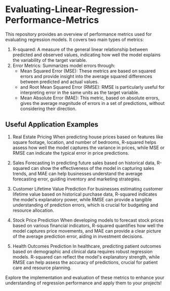 # Evaluating-Linear-Regression-Performance-Metrics

This repository provides an overview of performance metrics used for evaluating regression models. It covers two main types of metrics:

1. R-squared: A measure of the general linear relationship between predicted and observed values, indicating how well the model explains the variability of the target variable.
2. Error Metrics: Summarizes model errors through:
   - Mean Squared Error (MSE): These metrics are based on squared errors and provide insight into the average squared differences between predicted and actual values.
   -  and Root Mean Squared Error (RMSE): RMSE is particularly useful for interpreting error in the same units as the target variable.
   -  Mean Absolute Error (MAE): This metric, based on absolute errors, gives the average magnitude of errors in a set of predictions, without considering their direction.

## Useful Application Examples
1. Real Estate Pricing
When predicting house prices based on features like square footage, location, and number of bedrooms, R-squared helps assess how well the model captures the variance in prices, while MSE or RMSE can indicate the typical error in price predictions.

2. Sales Forecasting
In predicting future sales based on historical data, R-squared can show the effectiveness of the model in capturing sales trends, and MAE can help businesses understand the average forecasting error, guiding inventory and marketing strategies.

3. Customer Lifetime Value Prediction
For businesses estimating customer lifetime value based on historical purchase data, R-squared indicates the model's explanatory power, while RMSE can provide a tangible understanding of prediction errors, which is crucial for budgeting and resource allocation.

4. Stock Price Prediction
When developing models to forecast stock prices based on various financial indicators, R-squared quantifies how well the model captures price movements, and MAE can provide a clear picture of the average prediction error, aiding in investment decisions.

5. Health Outcomes Prediction
In healthcare, predicting patient outcomes based on demographic and clinical data requires robust regression models. R-squared can reflect the model's explanatory strength, while RMSE can help assess the accuracy of predictions, crucial for patient care and resource planning.

Explore the implementation and evaluation of these metrics to enhance your understanding of regression performance and apply them to your projects!
